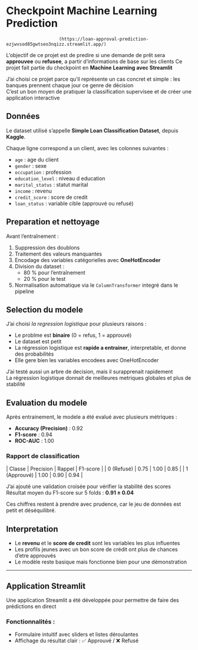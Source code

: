 # Checkpoint Machine Learning Prediction
                        (https://loan-approval-prediction-ezjwvsod85gwtseo3nqizz.streamlit.app/)
L’objectif de ce projet est de predire si une demande de prêt sera **approuvee** ou **refusee**, a partir d’informations de base sur les clients
Ce projet fait partie du checkpoint en **Machine Learning avec Streamlit**
            
J’ai choisi ce projet parce qu’il représente un cas concret et simple : les banques prennent chaque jour ce genre de décision  
C’est un bon moyen de pratiquer la classification supervisee et de créer une application interactive

## Données
Le dataset utilisé s’appelle **Simple Loan Classification Dataset**, depuis **Kaggle**.

Chaque ligne correspond a un client, avec les colonnes suivantes :
- `age` : age du client  
- `gender` : sexe  
- `occupation` : profession  
- `education_level` : niveau d education  
- `marital_status` : statut marital  
- `income` : revenu  
- `credit_score` : score de credit  
- `loan_status` : variable cible (approuvé ou refusé)


## Preparation et nettoyage
Avant l’entraînement :
1. Suppression des doublons  
2. Traitement des valeurs manquantes  
3. Encodage des variables catégorielles avec **OneHotEncoder**  
4. Division du dataset :  
   - 80 % pour l’entraînement  
   - 20 % pour le test  
5. Normalisation automatique via le `ColumnTransformer` integré dans le pipeline


## Selection du modele
J’ai choisi *la regression logistique* pour plusieurs raisons :
- Le problme est **binaire** (0 = refus, 1 = approuvé)
- Le dataset est petit
- La régression logistique est **rapide a entrainer**, interpretable, et donne des probabilités
- Elle gere bien les variables encodees avec OneHotEncoder

J’ai testé aussi un arbre de decision, mais il surapprenait rapidement  
La régression logistique donnait de meilleures metriques globales et plus de stabilité

## Evaluation du modele
Après entrainement, le modele a été evalué avec plusieurs métriques :

- **Accuracy (Precision)** : 0.92  
- **F1-score** : 0.94  
- **ROC-AUC** : 1.00  

### Rapport de classification
| Classe | Precision | Rappel | F1-score |
| 0 (Refusé) | 0.75 | 1.00 | 0.85 |
| 1 (Approuvé) | 1.00 | 0.90 | 0.94 |

J’ai ajouté une validation croisée pour vérifier la stabilité des scores  
Résultat moyen du F1-score sur 5 folds : **0.91 ± 0.04**

Ces chiffres restent à prendre avec prudence, car le jeu de données est petit et déséquilibré.

## Interpretation
- Le **revenu** et le **score de credit** sont les variables les plus influentes  
- Les profils jeunes avec un bon score de crédit ont plus de chances d’etre approuvés  
- Le modèle reste basique mais fonctionne bien pour une démonstration

---

## Application Streamlit
Une application Streamlit a été développée pour permettre de faire des prédictions en direct

### Fonctionnalités :
- Formulaire intuitif avec sliders et listes déroulantes  
- Affichage du résultat clair : ✅ Approuvé / ❌ Refusé  

